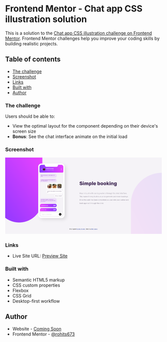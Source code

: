 # Frontend Mentor - Chat app CSS illustration solution

This is a solution to the [Chat app CSS illustration challenge on Frontend Mentor](https://www.frontendmentor.io/challenges/chat-app-css-illustration-O5auMkFqY). Frontend Mentor challenges help you improve your coding skills by building realistic projects.

## Table of contents

- [The challenge](#the-challenge)
- [Screenshot](#screenshot)
- [Links](#links)
- [Built with](#built-with)
- [Author](#author)

### The challenge

Users should be able to:

- View the optimal layout for the component depending on their device's screen size
- **Bonus**: See the chat interface animate on the initial load

### Screenshot

![Chat app CSS illustration](https://raw.githubusercontent.com/rohits673/Chat-app-CSS-illustration/master/screenshot/Screenshot%202021-06-27%20at%2001-01-29%20Frontend%20Mentor%20Chat%20app%20CSS%20illustration.png)

### Links

- Live Site URL: [Preview Site](https://rohits673.github.io/Chat-app-CSS-illustration)

### Built with

- Semantic HTML5 markup
- CSS custom properties
- Flexbox
- CSS Grid
- Desktop-first workflow

## Author

- Website - [Coming Soon](#)
- Frontend Mentor - [@rohits673](https://www.frontendmentor.io/profile/yourusername)
